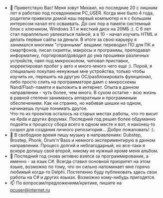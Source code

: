- 👋 Приветствую Вас! Меня зовут Михаил, но последние 20 с лишним лет я работаю под псевдонимом PC_USER. Когда мне было 4 года, родители привезли домой наш первый компьютер и я с большим интересом начал его осваивать. До сих пор в памяти системный блок с ключиком, Windows 3.1 и жесткий диск на 20МБ :). С 6 лет стал параллельно увлекаться пайкой, а в 10 - начал изучать HTML и делать первые сайты за деньги. В итоге за свою карьеру я занимался многими "странными" вещами: переводил ПО для ПК и смартфонов, писал скрипты, макросы и программы, преподавал информатику, портировал/доводил до ума прошивки различных устройств, паял под микроскопом, чиповал приставки, корректировал пробег у авто и много-много чего еще :). Порой, я специально покупаю ненужные мне устройства, только чтобы изучить их, перешить на другую ОС/разблокировать функционал, либо просто слить на программаторе дамп с микросхемы Nand/Flash-памяти и выложить в интернет. Опыта в данном направлении - чуть более, чем много. В сухом остатке - всю жизнь в равной степени занимаюсь аппаратным и программным обеспечением. Как ни странно, но набивая шишки на одном, начинаешь лучше понимать другое.
<BR>Что-то из проектов осталось на старых местах работы, что-то висит на 4pda и других форумах. Последний год решил более обдуманно подойти к процессу сбора всего в одном месте и вот, я наконец-то созрел для создания личного репозитория... Добро пожаловать! :).
- 👀 В свободное время пишу музыку в направлениях: Dubstep, Brostep, Phonk, Drum'n'Bass и немного экспериментирую в данном направлении. Процесс долгий и неблагодарный, но все-таки я вскоре допишу свой второй, никому не нужный кроме меня альбом.
- 🌱 Последний год снова активно взялся за программирование, а именно - за язык C#. Всегда ставил основной приоритет на этом языке, возможно по тому, что он сильно напоминает мне горячо любимый когда-то Delphi. Постепенно буду публиковать здесь свои работы на C# и других языках. Возможно кому-нибудь пригодятся.
- 📫 По вопросам/предложениям/критике, пишите на pcuser@internet.ru
